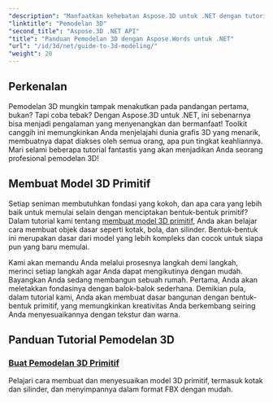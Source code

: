 ```yaml
---
"description": "Manfaatkan kehebatan Aspose.3D untuk .NET dengan tutorial ahli tentang pembuatan model 3D. Mulailah menguasai keterampilan desain 3D Anda."
"linktitle": "Pemodelan 3D"
"second_title": "Aspose.3D .NET API"
"title": "Panduan Pemodelan 3D dengan Aspose.Words untuk .NET"
"url": "/id/3d/net/guide-to-3d-modeling/"
"weight": 20
---
```


## Perkenalan

Pemodelan 3D mungkin tampak menakutkan pada pandangan pertama, bukan? Tapi coba tebak? Dengan Aspose.3D untuk .NET, ini sebenarnya bisa menjadi pengalaman yang menyenangkan dan bermanfaat! Toolkit canggih ini memungkinkan Anda menjelajahi dunia grafis 3D yang menarik, membuatnya dapat diakses oleh semua orang, apa pun tingkat keahliannya. Mari selami beberapa tutorial fantastis yang akan menjadikan Anda seorang profesional pemodelan 3D!

## Membuat Model 3D Primitif

Setiap seniman membutuhkan fondasi yang kokoh, dan apa cara yang lebih baik untuk memulai selain dengan menciptakan bentuk-bentuk primitif? Dalam tutorial kami tentang [membuat model 3D primitif](./create-primitive-3d-modeling/), Anda akan belajar cara membuat objek dasar seperti kotak, bola, dan silinder. Bentuk-bentuk ini merupakan dasar dari model yang lebih kompleks dan cocok untuk siapa pun yang baru memulai.

Kami akan memandu Anda melalui prosesnya langkah demi langkah, merinci setiap langkah agar Anda dapat mengikutinya dengan mudah. Bayangkan Anda sedang membangun sebuah rumah. Pertama, Anda akan meletakkan fondasinya dengan balok-balok sederhana. Demikian pula, dalam tutorial kami, Anda akan membuat dasar bangunan dengan bentuk-bentuk primitif, yang memungkinkan kreativitas Anda berkembang seiring Anda menyesuaikannya dengan tekstur dan warna. 

## Panduan Tutorial Pemodelan 3D
### [Buat Pemodelan 3D Primitif](./create-primitive-3d-modeling/)
Pelajari cara membuat dan menyesuaikan model 3D primitif, termasuk kotak dan silinder, dan menyimpannya dalam format FBX dengan mudah.